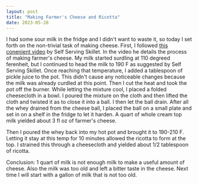 ```yaml
---
layout: post
title: "Making Farmer's Cheese and Ricotta"
date: 2023-05-28
---
```


I had some sour milk in the fridge and I didn't want to waste it, so today I set forth on the non-trivial task of making cheese. First, I followed [this conenient video](https://www.youtube.com/watch?v=TjRfDquHg94&t=371&ab_channel=SelfServingSkillet) by Self Serving Skillet. In the video he details the process of making farmer's cheese. My milk started surdling at 110 degreed ferenheit, but I continued to head the milk to 190 F as suggested by Self Serving Skillet. Once reaching that temperature, I added a tablespoon of pickle juice to the pot. This didn't cause any noticeable changes because the milk was already curdled at this point. Then I cut the heat and took the pot off the burner. While letting the mixture cool, I placed a folded cheesecloth in a bowl. I poured the mixture on the cloth and then lifted the cloth and twisted it as to close it into a ball. I then let the ball drain. After all the whey drained from the cheese ball, I placed the ball on a small plate and set in on a shelf in the fridge to let it harden. A quart of whole cream top milk yielded about 3 fl oz of farmer's cheese.

Then I poured the whey back into my hot pot and brought it to 190-210 F. Letting it stay at this temp for 10 minutes allowed the ricotta to form at the top. I strained this through a cheesecloth and yielded about 1/2 tablespoon of ricotta.

Conclusion: 1 quart of milk is not enough milk to make a useful amount of cheese. Also the milk was too old and left a bitter taste in the cheese. Next time I will start with a gallon of milk that is not too old. 
